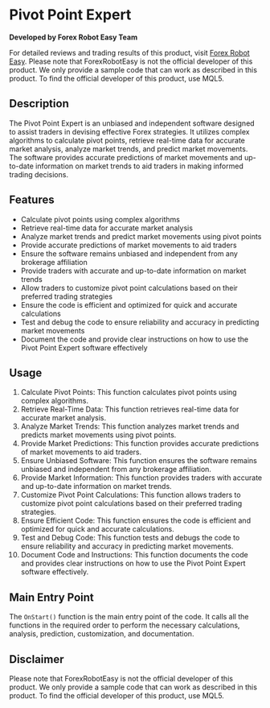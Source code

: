 # Pivot Point Expert

**Developed by Forex Robot Easy Team**

For detailed reviews and trading results of this product, visit [Forex Robot Easy](https://forexroboteasy.com/forex-robot-review/pivot-point-expert-unbiased-forex-software-review/). Please note that ForexRobotEasy is not the official developer of this product. We only provide a sample code that can work as described in this product. To find the official developer of this product, use MQL5.

## Description
The Pivot Point Expert is an unbiased and independent software designed to assist traders in devising effective Forex strategies. It utilizes complex algorithms to calculate pivot points, retrieve real-time data for accurate market analysis, analyze market trends, and predict market movements. The software provides accurate predictions of market movements and up-to-date information on market trends to aid traders in making informed trading decisions.

## Features
- Calculate pivot points using complex algorithms
- Retrieve real-time data for accurate market analysis
- Analyze market trends and predict market movements using pivot points
- Provide accurate predictions of market movements to aid traders
- Ensure the software remains unbiased and independent from any brokerage affiliation
- Provide traders with accurate and up-to-date information on market trends
- Allow traders to customize pivot point calculations based on their preferred trading strategies
- Ensure the code is efficient and optimized for quick and accurate calculations
- Test and debug the code to ensure reliability and accuracy in predicting market movements
- Document the code and provide clear instructions on how to use the Pivot Point Expert software effectively

## Usage
1. Calculate Pivot Points: This function calculates pivot points using complex algorithms.
2. Retrieve Real-Time Data: This function retrieves real-time data for accurate market analysis.
3. Analyze Market Trends: This function analyzes market trends and predicts market movements using pivot points.
4. Provide Market Predictions: This function provides accurate predictions of market movements to aid traders.
5. Ensure Unbiased Software: This function ensures the software remains unbiased and independent from any brokerage affiliation.
6. Provide Market Information: This function provides traders with accurate and up-to-date information on market trends.
7. Customize Pivot Point Calculations: This function allows traders to customize pivot point calculations based on their preferred trading strategies.
8. Ensure Efficient Code: This function ensures the code is efficient and optimized for quick and accurate calculations.
9. Test and Debug Code: This function tests and debugs the code to ensure reliability and accuracy in predicting market movements.
10. Document Code and Instructions: This function documents the code and provides clear instructions on how to use the Pivot Point Expert software effectively.

## Main Entry Point
The `OnStart()` function is the main entry point of the code. It calls all the functions in the required order to perform the necessary calculations, analysis, prediction, customization, and documentation.

## Disclaimer
Please note that ForexRobotEasy is not the official developer of this product. We only provide a sample code that can work as described in this product. To find the official developer of this product, use MQL5.
